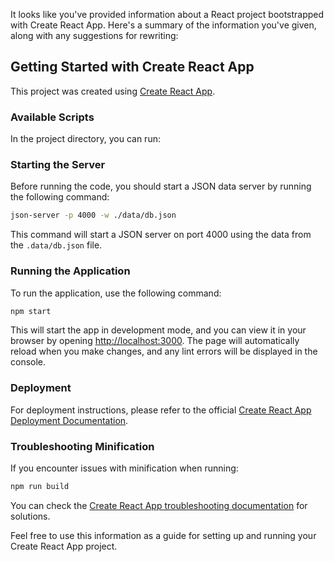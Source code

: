 It looks like you've provided information about a React project bootstrapped with Create React App. Here's a summary of the information you've given, along with any suggestions for rewriting:

## Getting Started with Create React App

This project was created using [Create React App](https://github.com/facebook/create-react-app).

### Available Scripts

In the project directory, you can run:

### Starting the Server

Before running the code, you should start a JSON data server by running the following command:

```bash
json-server -p 4000 -w ./data/db.json
```

This command will start a JSON server on port 4000 using the data from the `.data/db.json` file.

### Running the Application

To run the application, use the following command:

```bash
npm start
```

This will start the app in development mode, and you can view it in your browser by opening [http://localhost:3000](http://localhost:3000). The page will automatically reload when you make changes, and any lint errors will be displayed in the console.

### Deployment

For deployment instructions, please refer to the official [Create React App Deployment Documentation](https://facebook.github.io/create-react-app/docs/deployment).

### Troubleshooting Minification

If you encounter issues with minification when running:

```bash
npm run build
```

You can check the [Create React App troubleshooting documentation](https://facebook.github.io/create-react-app/docs/troubleshooting#npm-run-build-fails-to-minify) for solutions.

Feel free to use this information as a guide for setting up and running your Create React App project.
